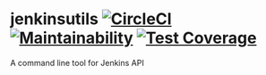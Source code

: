 # jenkinsutils [![CircleCI](https://circleci.com/gh/emman27/json_object.svg?style=svg)](https://circleci.com/gh/emman27/json_object) [![Maintainability](https://api.codeclimate.com/v1/badges/adaf222fac638486a355/maintainability)](https://codeclimate.com/github/emman27/jenkinsutils/maintainability) [![Test Coverage](https://api.codeclimate.com/v1/badges/adaf222fac638486a355/test_coverage)](https://codeclimate.com/github/emman27/jenkinsutils/test_coverage)

A command line tool for Jenkins API
